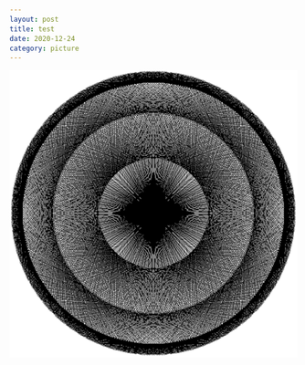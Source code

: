 ```yaml
---
layout: post
title: test
date: 2020-12-24
category: picture
---
```


![image test2](./media/picture/test/SampleImage.png)